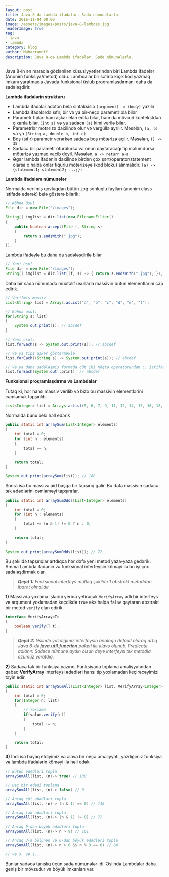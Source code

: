 ```yaml
---
layout: post
title: Java 8-də Lambda ifadələr. Sadə nümunələrlə.
date: 2016-11-04 00:00
image: /assets/images/posts/java-8-lambdas.jpg
headerImage: true
tag:
- java
- lambda
category: blog
author: Maharramoff
description: Java 8-də Lambda ifadələr. Sadə nümunələrlə.
---
```


Java 8-in ən maraqla gözlənilən xüsusiyyətlərindən biri Lambda ifadələr (Anonim funksiya/metod) oldu. Lambdalar bir sətirlə kiçik kod yazmaq imkanı yaratmaqla Javada funksional üslub proqramlaşdırmanı daha da sadələşdirir.



**Lambda ifadələrin strukturu**

*   Lambda ifadələr adətən belə sintaksislə `(argument) -> (body)` yazılır  
*   Lambda ifadələrdə sıfır, bir və ya bir-neçə parametr ola bilər
*   Parametr tipləri həm aşkar elan edilə bilər, həm də mövcud kontekstdən çıxarıla bilər. `(int a)` və ya sadəcə `(a)` kimi verilə bilər.
*   Parametrlər mötərizə daxilində olur və vergüllə ayrılır. Məsələn, `(a, b)` və ya `(String a, double b, int c)`
*   Boş (sıfır) parametr verərkən sadəcə boş mötərizə açılır. Məsələn, `() -> 35`
*   Sadəcə bir parametr ötürülürsə və onun qaytaracağı tip məlumdursa mötərizə yazmaq vacib deyil. Məsələn, `a -> return a+a`
*   Əgər lambda ifadənin daxilində birdən çox şərt/operator/statement olarsa o halda onlar fiqurlu mötərizəyə (kod bloku) alınmalıdır. `(a) -> {statement1; statement2; ...;};`

**Lambda ifadələrə nümunələr**

Normalda verilmiş qovluqdan bütün .jpg sonluqlu faylları (anonim class istifadə edərək) belə göstərə bilərik:
```java
// Köhnə üsul
File dir = new File("/images");

String[] imglist = dir.list(new FilenameFilter()
{
    public boolean accept(File f, String s)
    {
        return s.endsWith(".jpg");
    }
});
```
Lambda ifadəylə bu daha da sadələşdirilə bilər
```java
// Yeni üsul
File dir = new File("/images");
String[] imglist = dir.list((f, s) -> { return s.endsWith(".jpg"); });
```
Daha bir sadə nümunədə müxtəlif üsullarla massivin bütün elementlərini çap edirik.

```java
// Verilmiş massiv
List<String> list = Arrays.asList("a", "b", "c", "d", "e", "f");

// Köhnə üsul:
for(String s: list)
{
    System.out.print(s); // abcdef
}

// Yeni üsul:
list.forEach(s -> System.out.print(s)); // abcdef

// Və ya tipi aşkar göstərməklə
list.forEach((String s) -> System.out.print(s)); // abcdef

// Və ya daha sadələşmiş formada cüt iki nöqtə operatorundan :: istifadə etmək olar
list.forEach(System.out::print); // abcdef
```
**Funksional proqramlaşdırma və Lambdalar**

Tutaq ki, hər hansı massiv verilib və bizə bu massivin elementlərini cəmləmək tapşırılıb.

```java
List<Integer> list = Arrays.asList(5, 6, 7, 9, 11, 12, 14, 15, 16, 18, 20, 25, 30);
```

Normalda bunu belə həll edərik
```java
public static int arraySum(List<Integer> elements)
{
    int total = 0;
    for (int n : elements)
    {
        total += n;
    }
    
    return total;
}

System.out.print(arraySum(list)); // 188
```
Sonra isə bu massivə aid başqa bir tapşırıq gəlir. Bu dəfə massivin sadəcə tək ədədlərini cəmləməyi tapşırırlar.

```java
public static int arraySumOdds(List<Integer> elements)
{
    int total = 0;
    for (int n : elements)
    {
        total += (n & 1) != 0 ? n : 0;
    } 
    
	return total;
}

System.out.print(arraySumOdds(list)); // 72
```
Bu şəkildə tapşırıqlar artdıqca hər dəfə yeni metod yaza-yaza gedərik. Amma Lambda ifadənin və funksional interfeysin köməyi ilə bu işi çox sadələşdirmək olar.

> ***Qeyd 1:** Funksional interfeys mütləq şəkildə 1 abstrakt metoddan ibarət olmalıdır.*

**1)** Massivdə yoxlama işlərini yerinə yetirəcək `VerifyArray` adlı bir interfeys və arqument yoxlamadan keçdikdə `true` əks halda `false` qaytaran abstrakt bir metod `verify` elan edirik.
```java
interface VerifyArray<T>
{
    boolean verify(T t);
}
```

> ***Qeyd 2:** Əslində yazdığımız interfeysin analoqu default olaraq artıq Java 8-də **java.util.function** paketi ilə əlavə olunub. Predicate adlanır. Sadəcə nümunə aydın olsun deyə interfeysi tək metodla özümüz yaratdıq.*

**2)** Sadəcə tək bir funksiya yazırıq. Funksiyada toplama əməliyyatından qabaq **VerifyArray** interfeysi ədədləri hansı tip yoxlamadan keçirəcəyimizi təyin edir.
```java
public static int arraySumAll(List<Integer> list, VerifyArray<Integer> value)
{
    int total = 0;
    for(Integer n: list)
    {
        // Yoxlama
        if(value.verify(n)) 
        {
            total += n;
        }
    }

    return total;
}
```
**3)** İndi isə bayaq etdiyimiz və əlavə bir neçə əməliyyatı, yazdığımız funksiya və lambda ifadələrin köməyi ilə həll edək

```java
// Bütün ədədləri topla
arraySumAll(list, (n)-> true) // 188

// Heç bir ədədi toplama
arraySumAll(list, (n)-> false) // 0

// Ancaq cüt ədədləri topla
arraySumAll(list, (n)-> (n & 1) == 0) // 116

// Ancaq tək ədədləri topla
arraySumAll(list, (n)-> (n & 1) != 0) // 72

// Ancaq 9-dan böyük ədədləri topla
arraySumAll(list, (n)-> n > 9) // 161

// Ancaq 3-ə bölünən və 6-dan böyük ədədləri topla
arraySumAll(list, (n)-> n > 6 && n % 3 == 0) // 84

// və s. və s...
```
Bunlar sadəcə tanışlıq üçün sadə nümunələr idi. Əslində Lambdalar daha geniş bir mövzudur və böyük imkanları var.

